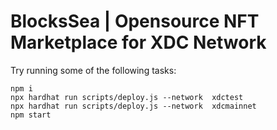 # BlocksSea | Opensource NFT Marketplace for XDC Network

Try running some of the following tasks:

```shell
npm i 
npx hardhat run scripts/deploy.js --network  xdctest
npx hardhat run scripts/deploy.js --network  xdcmainnet
npm start
```

